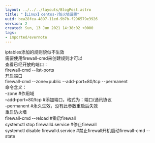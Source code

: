 ```yaml
---
layout: ../../../layouts/BlogPost.astro
title: "【Linux】centos-7防火墙设置"
uuid: bea28fea-4897-11ed-9b7b-f296579e3926
version: 2
created: Sun, 13 Jun 2021 14:38:02 +0000
tags:
- imported/evernote
---
```


iptables添加的规则貌似不生效\
需要使用firewall-cmd来创建规则才可以\
查看已经开放的端口：\
firewall-cmd --list-ports\
开启端口\
firewall-cmd --zone=public --add-port=80/tcp --permanent\
命令含义：\
–zone #作用域\
–add-port=80/tcp #添加端口，格式为：端口/通讯协议\
–permanent #永久生效，没有此参数重启后失效\
重启防火墙\
firewall-cmd --reload #重启firewall\
systemctl stop firewalld.service #停止firewall\
systemctl disable firewalld.service #禁止firewall开机启动firewall-cmd --state